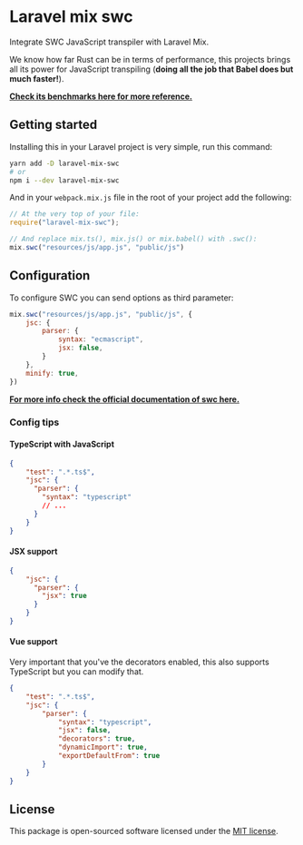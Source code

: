 # Laravel mix swc

Integrate SWC JavaScript transpiler with Laravel Mix.

We know how far Rust can be in terms of performance, this projects brings all its power for JavaScript transpiling (**doing all the job that Babel does but much faster!**).

[**Check its benchmarks here for more reference.**](https://swc.rs/docs/benchmarks)

## Getting started

Installing this in your Laravel project is very simple, run this command:

```sh
yarn add -D laravel-mix-swc
# or
npm i --dev laravel-mix-swc
```

And in your `webpack.mix.js` file in the root of your project add the following:

```js
// At the very top of your file:
require("laravel-mix-swc");

// And replace mix.ts(), mix.js() or mix.babel() with .swc():
mix.swc("resources/js/app.js", "public/js")
```

## Configuration

To configure SWC you can send options as third parameter:

```js
mix.swc("resources/js/app.js", "public/js", {
    jsc: {
        parser: {
            syntax: "ecmascript",
            jsx: false,
        }
    },
    minify: true,
})
```

[**For more info check the official documentation of swc here.**](https://swc.rs/docs/configuration/swcrc)

### Config tips

#### TypeScript with JavaScript

```json
{
    "test": ".*.ts$",
    "jsc": {
      "parser": {
        "syntax": "typescript"
        // ...
      }
    }
}
```

#### JSX support

```json
{
    "jsc": {
      "parser": {
        "jsx": true
      }
    }
}
```

#### Vue support

Very important that you've the decorators enabled, this also supports TypeScript but you can modify that.

```json
{
    "test": ".*.ts$",
    "jsc": {
        "parser": {
            "syntax": "typescript",
            "jsx": false,
            "decorators": true,
            "dynamicImport": true,
            "exportDefaultFrom": true
        }
    }
}
```

## License

This package is open-sourced software licensed under the [MIT license](https://opensource.org/licenses/MIT).